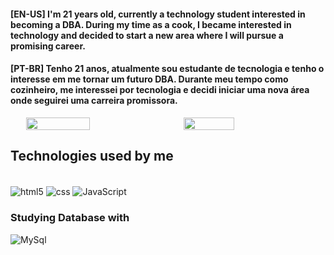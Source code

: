 #### [EN-US] I'm 21 years old, currently a technology student interested in becoming a DBA. During my time as a cook, I became interested in technology and decided to start a new area where I will pursue a promising career.

#### [PT-BR] Tenho 21 anos, atualmente sou estudante de tecnologia e tenho o interesse em me tornar um futuro DBA. Durante meu tempo como cozinheiro, me interessei por tecnologia e decidi iniciar uma nova área onde seguirei uma carreira promissora.


<div style="display: flex; justify-content:space-evenly">
  <img src="https://github-readme-stats.vercel.app/api?username=MauricioAlmeida03&show_icons=true&theme=tokyonight" style="width: 45%;">
  <img src="https://github-readme-stats.vercel.app/api/top-langs/?username=MauricioAlmeida03&layout=compact&theme=tokyonight" style="width: 40%;">
</div>

## Technologies used by me
<div style= 'display:inline_block'><br/>
<img align='center' alt='html5' src='https://img.shields.io/badge/HTML5-E34F26?style=for-the-badge&logo=html5&logoColor=white'/>
<img align='center' alt='css' src='https://img.shields.io/badge/CSS3-1572B6?style=for-the-badge&logo=css3&logoColor=white'/>
<img align='center' alt='JavaScript' src='https://img.shields.io/badge/JavaScript-F7DF1E?style=for-the-badge&logo=javascript&logoColor=black'/>
</div>

### Studying Database with
 <img align='center' alt='MySql' src='https://img.shields.io/badge/MySQL-blue?style=for-the-badge&logo=mysql&logoColor=be5503&badgeColor=FFA500'/>
